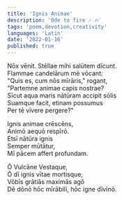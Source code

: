```yaml
---
title: 'Ignis Animae'
description: 'Ode to fire 🎶 🔥'
tags: 'poem,devotion,creativity'
languages: 'Latin'
date: '2022-01-16'
published: true
---
```


Nōx vēnit. Stēllae mihi salūtem dīcunt.    
Flammae candelārum mē vōcant:   
"Quis es, cum nōs mīrāris," rogant,   
"Partemne animae capis nostrae?   
Sīcut aqua maris nātūram accipit sōlis   
Suamque facit, etinam possumus   
Per tē vīvere pergere?"   


Ignis animae crēscēns,   
Animō aequō respīrō.   
Etsī nātūra ignis   
Semper mūtātur,   
Mī pācem affert profundam.   


Ō Vulcāne Vestaque,   
Ō dī ignis vītae mortisque,   
Vōbīs grātiās maximās agō   
Dē dōnō hōc mīrābilī, hōc igne dīvīnō.   
